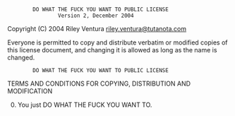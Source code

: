             DO WHAT THE FUCK YOU WANT TO PUBLIC LICENSE
                    Version 2, December 2004

 Copyright (C) 2004 Riley Ventura <riley.ventura@tutanota.com>

 Everyone is permitted to copy and distribute verbatim or modified
 copies of this license document, and changing it is allowed as long
 as the name is changed.

            DO WHAT THE FUCK YOU WANT TO PUBLIC LICENSE
   TERMS AND CONDITIONS FOR COPYING, DISTRIBUTION AND MODIFICATION

  0. You just DO WHAT THE FUCK YOU WANT TO.

